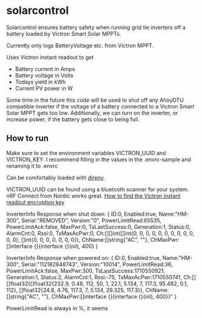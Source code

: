 # solarcontrol
Solarcontrol ensures battery safety when running grid tie inverters off a battery 
loaded by Victron Smart Solar MPPTs.

Currently only logs BatteryVoltage etc. from Victron MPPT. 

Uses Victron instant readout to get 
- Battery current in Amps
- Battery voltage in Volts
- Todays yield in kWh
- Current PV power in W

Some time in the future this code will be used to shut off any AhoyDTU compatible inverter
if the voltage of a battery connected to a Victron Smart Solar MPPT gets too low.
Additionally, we can turn on the inverter, or increase power, if the battery gets close to being full.


## How to run

Make sure to set the environment variables VICTRON_UUID and VICTRON_KEY. 
I recommend filling in the values in the .envrc-sample and renaming it to .envrc 

Can be comfortably loaded with [direnv](https://direnv.net/).

VICTRON_UUID can be found using a bluetooth scanner for your system. nRF Connect from Nordic works great.
[How to find the Victron instant readout encryption key](https://community.victronenergy.com/questions/187303/victron-bluetooth-advertising-protocol.html)

InverterInfo Response when shut down: 
{
    ID:0, 
    Enabled:true, 
    Name:\"HM-300\", 
    Serial:\"REMOVED\", 
    Version:\"0\", 
    PowerLimitRead:65535, 
    PowerLimitAck:false, 
    MaxPwr:0, TsLastSuccess:0, 
    Generation:1, 
    Status:0, 
    AlarmCnt:0,
    Rssi:0, 
    TsMaxAcPwr:0, 
    Ch:[][]int{[]int{0, 0, 0, 0, 0, 0, 0, 0, 0, 0, 0, 0}, []int{0, 0, 0, 0, 0, 0, 0}},
    ChName:[]string{\"AC\", \"\"},
    ChMaxPwr:[]interface {}{interface {}(nil), 400}
}

InverterInfo Response when powered on:
{
    ID:0, 
    Enabled:true, 
    Name:\"HM-300\", 
    Serial:\"112182848743\", 
    Version:\"10014\",
    PowerLimitRead:36, 
    PowerLimitAck:false, 
    MaxPwr:300, 
    TsLastSuccess:1710550921, 
    Generation:1, 
    Status:2, 
    AlarmCnt:1, 
    Rssi:-75, 
    TsMaxAcPwr:1710550741, 
    Ch:[][]float32{[]float32{232.9, 0.48, 112, 50, 1, 22.1, 5.134, 7, 117.3, 95.482, 0.1, 112}, []float32{24.8, 4.76, 117.3, 7, 5.134, 29.325, 117.3}}, 
    ChName:[]string{\"AC\", \"\"}, 
    ChMaxPwr:[]interface {}{interface {}(nil), 400}}"
}

PowerLimitRead is always in %, it seems
